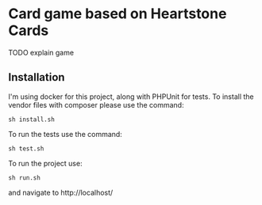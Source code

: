 # Card game based on Heartstone Cards

TODO explain game

## Installation

I'm using docker for this project, along with PHPUnit for tests. To install the vendor files with composer please use the command:

```
sh install.sh
```

To run the tests use the command:

```
sh test.sh
```

To run the project use: 

```
sh run.sh
```

and navigate to http://localhost/